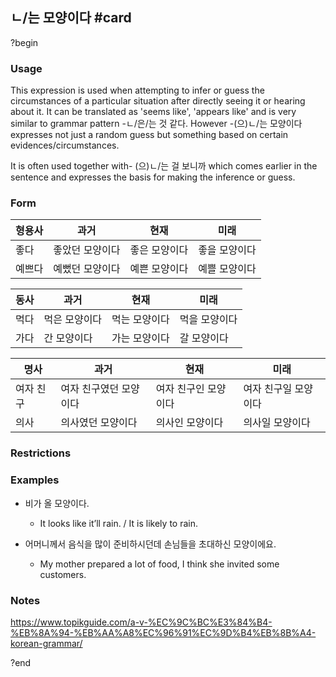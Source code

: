 ## ㄴ/는 모양이다 #card
?begin
### Usage
This expression is used when attempting to infer or guess the circumstances of a particular situation after directly seeing it or hearing about it. It can be translated as 'seems like', 'appears like' and is very similar to grammar pattern -ㄴ/은/는 것 같다. However -(으)ㄴ/는 모양이다 expresses not just a random guess but something based on certain evidences/circumstances.

It is often used together with- (으)ㄴ/는 걸 보니까 which comes earlier in the sentence and expresses the basis for making the inference or guess.
### Form
| 형용사 | 과거       | 현재      | 미래      |
| --- | -------- | ------- | ------- |
| 좋다  | 좋았던 모양이다 | 좋은 모양이다 | 좋을 모양이다 |
| 예쁘다 | 예뻤던 모양이다 | 예쁜 모양이다 | 예쁠 모양이다 |

| 동사  | 과거      | 현재      | 미래      |
| --- | ------- | ------- | ------- |
| 먹다  | 먹은 모양이다 | 먹는 모양이다 | 먹을 모양이다 |
| 가다  | 간 모양이다  | 가는 모양이다 | 갈 모양이다  |

| 명사    | 과거           | 현재          | 미래          |
| ----- | ------------ | ----------- | ----------- |
| 여자 친구 | 여자 친구였던 모양이다 | 여자 친구인 모양이다 | 여자 친구일 모양이다 |
| 의사    | 의사였던 모양이다    | 의사인 모양이다    | 의사일 모양이다    |
### Restrictions
### Examples
* 비가 올 모양이다.
	* It looks like it’ll rain. / It is likely to rain.

* 어머니께서 음식을 많이 준비하시던데 손님들을 초대하신 모양이에요.
	* My mother prepared a lot of food, I think she invited some customers.
### Notes
https://www.topikguide.com/a-v-%EC%9C%BC%E3%84%B4-%EB%8A%94-%EB%AA%A8%EC%96%91%EC%9D%B4%EB%8B%A4-korean-grammar/
<!--SR:!2025-08-04,11,230-->
?end
